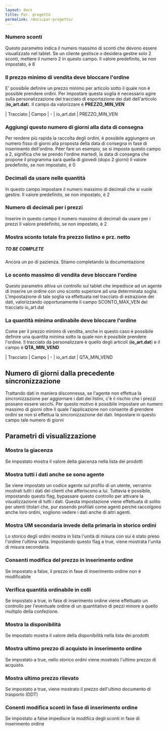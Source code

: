 ```yaml
---
layout: docs
title: Par. progetto
permalink: /docs/par-progetto/
---
```

### Numero sconti

Questo parametro indica il numero massimo di sconti che devono essere visualizzato nel tablet.
Se un cliente gestisce o desidera gestire solo 2 sconti, mettere il numero 2 in questo campo.
Il valore predefinito, se non impostato, è 6

### Il prezzo minimo di vendita deve bloccare l'ordine

E' possibile definire un prezzo minimo per articolo sotto il quale non è possible prendere ordini.
Per impostare questa soglia è necessario agire sulla personalizzazione del tracciato di esportazione dei dati dell'articolo (**io_art.dat**).
Il campo da valorizzare è **PREZZO_MIN_VEN**

| Tracciato | Campo
| -
| io_art.dat | PREZZO_MIN_VEN

### Aggiungi questo numero di giorni alla data di consegna

Per rendere più rapida la raccolta degli ordini, è possibile aggiungere un numero fisso di giorni alla proposta della data di consegna in fase di inserimento dell'ordine.
Péer fare un esempio, se si imposta questo campo a 2, significa che se prendo l'ordine martedì, la data di consegna che propone il programma sarà quella di giovedì (dopo 2 giorni)
Il valore predefinito, se non impostato, è 0

### Decimali da usare nelle quantità

In questo campo impostare il numero massimo di decimali che si vuole gestire.
Il valore predefinito, se non impostato, è 2

### Numero di decimali per i prezzi

Inserire in questo campo il numero massimo di decimali da usare per i prezzi
Il valore predefinito, se non impostato, è 2

### Mostra sconto totale fra prezzo listino e prz. netto

<div class="note info">
  <h5>TO BE COMPLETE</h5>
  <p>Ancora un po di pazienza. Stiamo completando la documentazione</p>
</div>

### Lo sconto massimo di vendita deve bloccare l'ordine

Questo parametro attiva un controllo sul tablet che impedisce ad un agente di inserire un ordine con uno sconto superiore ad una determinata soglia.
L'impostazione di tale soglia va effettuata nel tracciato di estrazione dei dati, valorizzando opportunamente il campo SCONTO_MAX_VEN del tracciato io_art.dat

### La quantità minima ordinabile deve bloccare l'ordine

Come per il prezzo minimo di vendita, anche in questo caso è possibile definire una quantita minima sotto la quale non è possibile prendere l'ordine. Il tracciato da personalizzare è quello degli articoli (**io_art.dat**) e il campo è **QTA_MIN_VEND**

| Tracciato | Campo
| -
| io_art.dat | QTA_MIN_VEND

## Numero di giorni dalla precedente sincronizzazione

Trattando dati in maniera disconnessa, se l'agente non effettua la sincronizzazione per aggiornare i dati dei listini, c'è il rischio che i prezzi possano essere vecchi. Per questo motivo è possibile impostare un numero massimo di giorni oltre il quale l'applicazione non consente di prendere ordini se non si effettua la sincronizzazione dei dati.
Impostare in questo campo tale numero di giorni

## Parametri di visualizzazione

### Mostra la giacenza
Se impostato mostra il valore della giacenza nella lista dei prodotti

### Mostra tutti i dati anche se sono agente
Se viene impostato un codice agente sul profilo di un utente, verranno mostrati tutti i dati dei clienti che afferiscono a lui.
Tuttavia è possibile, impostando questo flag, bypassare questo controllo per attivare la visualizzazione di tutti i dati.
Questa impostazione viene effettuata di solito per utenti titolari che, pur essendo profilati come agenti perchè raccolgono anche loro ordini, vogliono vedere i dati anche di altri agenti.

### Mostra UM secondaria invede della primaria in storico ordini
Lo storico degli ordini mostra in lista l'unità di misura con sui è stato preso l'ordine l'ultima volta.
Impostando questo flag a true, viene mostrata l'unita di misura secondaria.

### Consenti modifica del prezzo in inserimento ordine
Se impostato a false, il prezzo in fase di inserimento ordine non è modificabile

### Verifica quantità ordinabile in colli
Se impostato a true, in fase di inserimento ordine viene effettuato un controllo per l'eventuale ordine di un quantitativo di pezzi minore a quello multiplo della confezione.

### Mostra la disponibilità
Se impostato mostra il valore della disponibilità nella lista dei prodotti

### Mostra ultimo prezzo di acquisto in inserimento ordine
Se impostato a true, nello storico ordini viene mostrato l'ultimo prezzo di acquisto.

### Mostra ultimo prezzo rilevato
Se impostato a true, viene mostrato il prezzo dell'ultimo documento di trasporto (DDT)

### Conenti modifica sconti in fase di inserimento ordine
Se impostato a false impedisce la modifica degli sconti in fase di inserimento ordine

